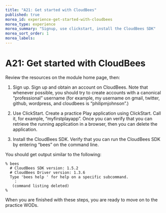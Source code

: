 ```yaml
---
title: "A21: Get started with CloudBees"
published: true
morea_id: experience-get-started-with-cloudbees
morea_type: experience
morea_summary: "Signup, use clickstart, install the CloudBees SDK"
morea_sort_order: 1
morea_labels:
---
```


# A21: Get started with CloudBees

Review the resources on the module home page, then:

  1. Sign up. Sign up and obtain an account on CloudBees.  Note that whenever possible, you should try to create accounts with a canonical “professional” username (for example, my username on gmail, twitter, github, wordpress, and cloudbees is “philipmjohnson”.)

  2. Use ClickStart. Create a practice Play application using ClickStart. Call it, for example, “myfirstplayapp”.   Once you can verify that you can retrieve the running application in a browser, then you can delete the application.

  3. Install the CloudBees SDK.  Verify that you can run the CloudBees SDK by entering “bees” on the command line. 


You should get output similar to the following:

    % bees
      # CloudBees SDK version: 1.5.2
      # CloudBees Driver version: 1.3.6
      Type 'bees help ' for help on a specific subcommand.
        :
       (command listing deleted)
    %

When you are finished with these steps, you are ready to move on to the practice WODs.






